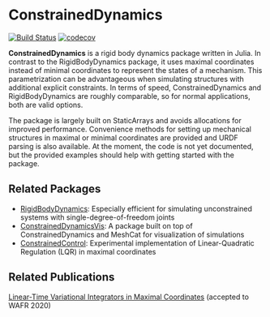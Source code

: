 # ConstrainedDynamics
[![Build Status](https://github.com/janbruedigam/ConstrainedDynamics.jl/workflows/CI/badge.svg)](https://github.com/janbruedigam/ConstrainedDynamics.jl/actions?query=workflow%3ACI)
[![codecov](https://codecov.io/gh/janbruedigam/ConstrainedDynamics.jl/branch/master/graph/badge.svg)](https://codecov.io/gh/janbruedigam/ConstrainedDynamics.jl)

**ConstrainedDynamics** is a rigid body dynamics package written in Julia. In contrast to the RigidBodyDynamics package, it uses maximal coordinates instead of minimal coordinates to represent the states of a mechanism. This parametrization can be advantageous when simulating structures with additional explicit constraints. In terms of speed, ConstrainedDynamics and RigidBodyDynamics are roughly comparable, so for normal applications, both are valid options.

The package is largely built on StaticArrays and avoids allocations for improved performance. Convenience methods for setting up mechanical structures in maximal or minimal coordinates are provided and URDF parsing is also available. At the moment, the code is not yet documented, but the provided examples should help with getting started with the package. 

## Related Packages
* [RigidBodyDynamics](https://github.com/JuliaRobotics/RigidBodyDynamics.jl): Especially efficient for simulating unconstrained systems with single-degree-of-freedom joints
* [ConstrainedDynamicsVis](https://github.com/janbruedigam/ConstrainedDynamicsVis.jl): A package built on top of ConstrainedDynamics and MeshCat for visualization of simulations
* [ConstrainedControl](https://github.com/janbruedigam/ConstrainedControl.jl): Experimental implementation of Linear-Quadratic Regulation (LQR) in maximal coordinates

## Related Publications
[Linear-Time Variational Integrators in Maximal Coordinates](https://arxiv.org/abs/2002.11245) (accepted to WAFR 2020)
